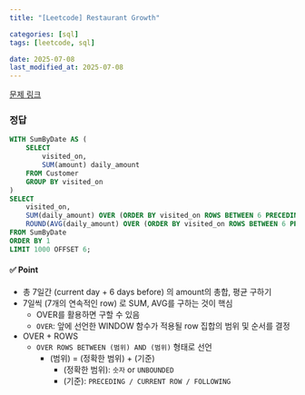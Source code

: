 ```yaml
---
title: "[Leetcode] Restaurant Growth"

categories: [sql]
tags: [leetcode, sql]

date: 2025-07-08
last_modified_at: 2025-07-08
---
```

[문제 링크](https://leetcode.com/problems/restaurant-growth/?envType=study-plan-v2&envId=top-sql-50)

### 정답
```sql
WITH SumByDate AS (
    SELECT 
        visited_on,
        SUM(amount) daily_amount
    FROM Customer
    GROUP BY visited_on
)
SELECT
    visited_on,
    SUM(daily_amount) OVER (ORDER BY visited_on ROWS BETWEEN 6 PRECEDING AND CURRENT ROW) as amount,
    ROUND(AVG(daily_amount) OVER (ORDER BY visited_on ROWS BETWEEN 6 PRECEDING AND CURRENT ROW), 2) as average_amount
FROM SumByDate
ORDER BY 1
LIMIT 1000 OFFSET 6;
```

#### ✅ Point
- 총 7일간 (current day + 6 days before) 의 amount의 총합, 평균 구하기
- 7일씩 (7개의 연속적인 row) 로 SUM, AVG를 구하는 것이 핵심
    - OVER를 활용하면 구할 수 있음
    - `OVER`: 앞에 선언한 WINDOW 함수가 적용될 row 집합의 범위 및 순서를 결정
- OVER + ROWS
    - `OVER ROWS BETWEEN (범위) AND (범위)` 형태로 선언
        - (범위) = (정확한 범위) + (기준)
            - (정확한 범위): `숫자` or `UNBOUNDED`
            - (기준): `PRECEDING / CURRENT ROW / FOLLOWING`
